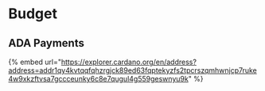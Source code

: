 # Budget

## ADA Payments

{% embed url="https://explorer.cardano.org/en/address?address=addr1qy4kvtqqfqhzrgjck89ed63fqptekyzfs2tpcrszqmhwnjcp7ruke4w9xkzftvsa7gccceunky6c8e7qugul4g559geswnyu9k" %}
